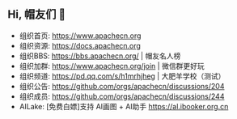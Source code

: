 ## Hi, 帽友们 👋

- 组织首页: <https://www.apachecn.org>
- 组织资源: <https://docs.apachecn.org>
- 组织BBS: <https://bbs.apachecn.org/> | 帽友名人榜
- 组织加群: <https://www.apachecn.org/join> | 微信群更好玩 
- 组织频道: <https://pd.qq.com/s/h1mrhjheg> | 大肥羊学校（测试）
- 组织公告: <https://github.com/orgs/apachecn/discussions/204>
- 组织成员: <https://github.com/orgs/apachecn/discussions/244>
- AILake: [免费白嫖]支持 AI画图 + AI助手 <https://al.ibooker.org.cn>

<!--

**Here are some ideas to get you started:**

🙋‍♀️ A short introduction - what is your organization all about?
🌈 Contribution guidelines - how can the community get involved?
👩‍💻 Useful resources - where can the community find your docs? Is there anything else the community should know?
🍿 Fun facts - what does your team eat for breakfast?
🧙 Remember, you can do mighty things with the power of [Markdown](https://docs.github.com/github/writing-on-github/getting-started-with-writing-and-formatting-on-github/basic-writing-and-formatting-syntax)
-->
